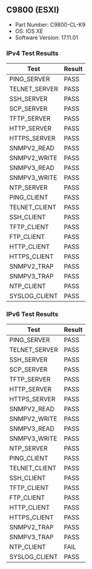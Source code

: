 ## C9800 (ESXI)
- Part Number: C9800-CL-K9
- OS: IOS XE
- Software Version: 17.11.01
### IPv4 Test Results
|     Test      | Result | 
|---------------|--------|
| PING_SERVER   | PASS   |
| TELNET_SERVER | PASS   |
| SSH_SERVER    | PASS   |
| SCP_SERVER    | PASS   |
| TFTP_SERVER   | PASS   |
| HTTP_SERVER   | PASS   |
| HTTPS_SERVER  | PASS   |
| SNMPV2_READ   | PASS   |
| SNMPV2_WRITE  | PASS   |
| SNMPV3_READ   | PASS   |
| SNMPV3_WRITE  | PASS   |
| NTP_SERVER    | PASS   |
| PING_CLIENT   | PASS   |
| TELNET_CLIENT | PASS   |
| SSH_CLIENT    | PASS   |
| TFTP_CLIENT   | PASS   |
| FTP_CLIENT    | PASS   |
| HTTP_CLIENT   | PASS   |
| HTTPS_CLIENT  | PASS   |
| SNMPV2_TRAP   | PASS   |
| SNMPV3_TRAP   | PASS   |
| NTP_CLIENT    | PASS   |
| SYSLOG_CLIENT | PASS   |

### IPv6 Test Results
|     Test      | Result | 
|---------------|--------|
| PING_SERVER   | PASS   |
| TELNET_SERVER | PASS   |
| SSH_SERVER    | PASS   |
| SCP_SERVER    | PASS   |
| TFTP_SERVER   | PASS   |
| HTTP_SERVER   | PASS   |
| HTTPS_SERVER  | PASS   |
| SNMPV2_READ   | PASS   |
| SNMPV2_WRITE  | PASS   |
| SNMPV3_READ   | PASS   |
| SNMPV3_WRITE  | PASS   |
| NTP_SERVER    | PASS   |
| PING_CLIENT   | PASS   |
| TELNET_CLIENT | PASS   |
| SSH_CLIENT    | PASS   |
| TFTP_CLIENT   | PASS   |
| FTP_CLIENT    | PASS   |
| HTTP_CLIENT   | PASS   |
| HTTPS_CLIENT  | PASS   |
| SNMPV2_TRAP   | PASS   |
| SNMPV3_TRAP   | PASS   |
| NTP_CLIENT    | FAIL  |
| SYSLOG_CLIENT | PASS   |